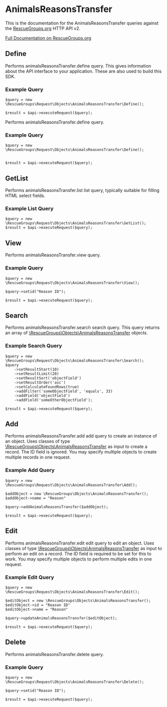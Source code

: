 # AnimalsReasonsTransfer

This is the documentation for the AnimalsReasonsTransfer queries against the [RescueGroups.org](https://www.rescuegroups.org/) HTTP API v2.

[Full Documentation on RescueGroups.org](https://userguide.rescuegroups.org/display/APIDG/Object+definitions#Objectdefinitions-animalsReasonsTransfer)

## Define
Performs animalsReasonsTransfer.define query. This gives information about the API interface to your application. These are also used to build this SDK.

### Example Query

    $query = new \RescueGroups\Request\Objects\AnimalsReasonsTransfer\Define();

    $result = $api->executeRequest($query);
Performs animalsReasonsTransfer.define query.

### Example Query

    $query = new \RescueGroups\Request\Objects\AnimalsReasonsTransfer\Define();


    $result = $api->executeRequest($query);

## GetList
Performs animalsReasonsTransfer.list list query, typically suitable for filling HTML select fields.

### Example List Query

    $query = new \RescueGroups\Request\Objects\AnimalsReasonsTransfer\GetList();
    $result = $api->executeRequest($query);
## View
Performs animalsReasonsTransfer.view query.

### Example Query

    $query = new \RescueGroups\Request\Objects\AnimalsReasonsTransfer\View();

    $query->setid("Reason ID");

    $result = $api->executeRequest($query);

## Search
Performs animalsReasonsTransfer.search search query. This query returns an array of [\RescueGroups\Objects\AnimalsReasonsTransfer](../../../src/Objects/AnimalsReasonsTransfer.php) objects.

### Example Search Query

    $query = new \RescueGroups\Request\Objects\AnimalsReasonsTransfer\Search();
    $query
        ->setResultStart(10)
        ->setResultLimit(20)
        ->setResultSort('objectField')
        ->setResultOrder('asc')
        ->setCalculateFoundRows(true)
        ->addFilter('someObjectField', 'equals', 33)
        ->addField('objectField')
        ->addField('someOtherObjectField');

    $result = $api->executeRequest($query);
## Add
Performs animalsReasonsTransfer.add add query to create an instance of an object. Uses classes of type [\RescueGroups\Objects\AnimalsReasonsTransfer](../../../src/Objects/AnimalsReasonsTransfer.php) as input to create a record. The ID field is ignored. You may specify multiple objects to create multiple records in one request.

### Example Add Query

    $query = new \RescueGroups\Request\Objects\AnimalsReasonsTransfer\Add();

    $addObject = new \RescueGroups\Objects\AnimalsReasonsTransfer();
    $addObject->name = "Reason"

    $query->addAnimalsReasonsTransfer($addObject);

    $result = $api->executeRequest($query);
## Edit
Performs animalsReasonsTransfer.edit edit query to edit an object. Uses classes of type [\RescueGroups\Objects\AnimalsReasonsTransfer](../../../src/Objects/AnimalsReasonsTransfer.php) as input to perform an edit on a record. The ID field is required to be set for this to work. You may specify multiple objects to perform multiple edits in one request.

### Example Edit Query

    $query = new \RescueGroups\Request\Objects\AnimalsReasonsTransfer\Edit();

    $editObject = new \RescueGroups\Objects\AnimalsReasonsTransfer();
    $editObject->id = "Reason ID"
    $editObject->name = "Reason"

    $query->updateAnimalsReasonsTransfer($editObject);

    $result = $api->executeRequest($query);
## Delete
Performs animalsReasonsTransfer.delete query.

### Example Query

    $query = new \RescueGroups\Request\Objects\AnimalsReasonsTransfer\Delete();

    $query->setid("Reason ID");

    $result = $api->executeRequest($query);

